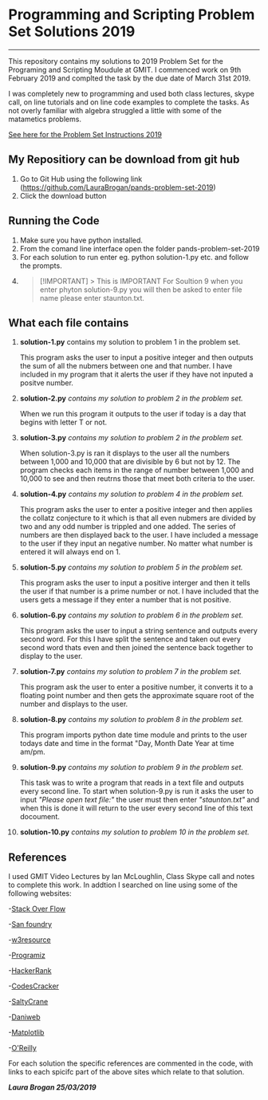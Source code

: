 # Programming and Scripting Problem Set Solutions 2019
----


This repository contains my solutions to 2019 Problem Set for the Programing and Scripting Moudule at GMIT.
I commenced work on 9th February 2019 and complted the task by the due date of March 31st 2019.

I was completely new to programming and used both class lectures, skype call, on line tutorials and on line code examples to complete the tasks.  As not overly familiar with algebra struggled a little with some of the matametics problems.

[See here for the Problem Set Instructions 2019]()

## My Repositiory can be download from git hub 
1. Go to Git Hub using the following link (https://github.com/LauraBrogan/pands-problem-set-2019)
2. Click the download button


## Running the Code
1. Make sure you have python installed.
2. From the comand line interface open the folder pands-problem-set-2019
3. For each solution to run enter eg. python solution-1.py etc. and follow the prompts.
4. > [!IMPORTANT] > This is IMPORTANT
    For Soultion 9 when you enter phyton solution-9.py you will then be asked to enter file name please enter staunton.txt.


## What each file contains

1. **solution-1.py** contains my solution to problem 1 in the problem set.

    This program asks the user to input a positive integer and then outputs the sum of all the nubmers between one and that number.  I have included in my program that it alerts the user if they have not inputed a positve number.

2. **solution-2.py** *contains my solution to problem 2 in the problem set.*

    When we run this program it outputs to the user if today is a day that begins with letter T or not.  

3. **solution-3.py** *contains my solution to problem 2 in the problem set.*

    When solution-3.py is ran it displays to the user all the numbers between 1,000 and 10,000 that are divisible by 6 but not by 12. The program checks each items in the range of number between 1,000 and 10,000 to see and then reutrns those that meet both criteria to the user. 

4. **solution-4.py** *contains my solution to problem 4 in the problem set.*

    This program asks the user to enter a positive integer and then applies the collatz conjecture to it which is that all even nubmers are divided by two and any odd number is trippled and one added. The series of numbers are then displayed back to the user. I have included a message to the user if they input an negative number. No matter what number is entered it will always end on 1.

5. **solution-5.py** *contains my solution to problem 5 in the problem set.*

    This program asks the user to input a positive interger and then it tells the user if that number is a prime number or not. I have included that the users gets a message if they enter a number that is not positive. 

6. **solution-6.py** *contains my solution to problem 6 in the problem set.*

    This program asks the user to input a string sentence and outputs every second word. 
    For this I have split the sentence and taken out every second word thats even and then joined the sentence back together to display to the user. 

7. **solution-7.py** *contains my solution to problem 7 in the problem set.*

    This program ask the user to enter a positive number, it converts it to a floating point number and then gets the approximate square root of the number and displays to the user. 

8. **solution-8.py** *contains my solution to problem 8 in the problem set.*

    This program imports python date time module and prints to the user todays date and time in the format "Day, Month Date Year at time am/pm.

9. **solution-9.py** *contains my solution to problem 9 in the problem set.*

    This task was to write a program that reads in a text file and outputs every second line.
    To start when solution-9.py is run it asks the user to input *"Please open text file:"* the user must then enter *"staunton.txt"* and when this is done it will return to the user every second line of this text docoument. 

10. **solution-10.py** *contains my solution to problem 10 in the problem set.*

## References
I used GMIT Video Lectures by Ian McLoughlin, Class Skype call and notes to complete this work.
In addtion I searched on line using some of the following websites:

-[Stack Over Flow](www.stackoverflow.com)

-[San foundry](www.sanfoundry.com/)

-[w3resource](www.w3resource.com)

-[Programiz](www.programiz.com)

-[HackerRank](www.hackerrank.com)

-[CodesCracker](www.codescracker.com)

-[SaltyCrane](www.saltycrane.com)

-[Daniweb](www.daniweb.com)

-[Matplotlib](matplotlib.org)

-[O'Reilly](www.oreilly.com)

For each solution the specific references are commented in the code, with links to each spicifc part of the above sites which relate to that solution. 

***Laura Brogan 25/03/2019*** 